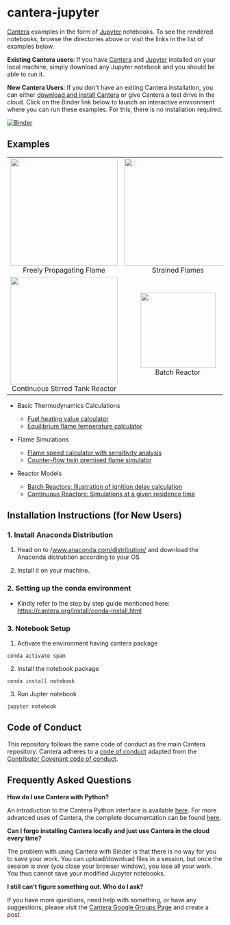 # cantera-jupyter

[Cantera](https://cantera.org) examples in the form of [Jupyter](http://jupyter.org)
notebooks. To see the rendered notebooks, browse the directories above or visit the
links in the list of examples below.

**Existing Cantera users**: If you have [Cantera](https://cantera.org) and
[Jupyter](http://jupyter.org) installed on your local machine, simply download
any Jupyter notebook and you should be able to run it.

**New Cantera Users**: If you don't have an exiting Cantera installation, you
can either
[download and install Cantera](https://cantera.org/install/index.html)
or give Cantera a test drive in the cloud. Click on the Binder link below to
launch an interactive environment where you can run these examples. For this,
there is no installation required.

[![Binder](http://mybinder.org/badge.svg)](http://mybinder.org:/repo/cantera/cantera-jupyter)

## Examples

<table align="center">

<tr align="center">
<td> <img src="flames/images/flameSpeed.png" width=250px> <br> Freely Propagating Flame  </td>
<td> <img src="flames/images/twinPremixedFlame.png" width=250px> <br> Strained Flames </td>
</tr>

<tr align="center">
<td> <img src="reactors/images/stirredReactorCartoon.png" width=250px> <br> Continuous Stirred Tank Reactor </td>
<td> <img src="reactors/images/batchReactor.png" width=175px> <br> Batch Reactor </td>
</tr>

</table>

* Basic Thermodynamics Calculations
  * [Fuel heating value calculator](https://github.com/Cantera/cantera-jupyter/blob/master/thermo/heating_value.ipynb)
  * [Equilibrium flame temperature calculator](https://github.com/Cantera/cantera-jupyter/blob/master/thermo/flame_temperature.ipynb)

* Flame Simulations
  * [Flame speed calculator with sensitivity analysis](https://github.com/Cantera/cantera-jupyter/blob/master/flames/flame_speed_with_sensitivity_analysis.ipynb)
  * [Counter-flow twin premixed flame simulator](https://github.com/Cantera/cantera-jupyter/blob/master/flames/twin_premixed_flame_axisymmetric.ipynb)

* Reactor Models
  * [Batch Reactors: Illustration of ignition delay calculation](https://github.com/Cantera/cantera-jupyter/blob/master/reactors/batch_reactor_ignition_delay_NTC.ipynb)
  * [Continuous Reactors: Simulations at a given residence time](https://github.com/Cantera/cantera-jupyter/blob/master/reactors/stirred_reactor.ipynb)


## Installation Instructions (for New Users)

### 1. Install Anaconda Distribution

1.   Head on to /www.anaconda.com/distribution/ and download the Anaconda distrubtion according to your OS

2.  Install it on your machine.

### 2. Setting up the conda environment

* Kindly refer to the step by step guide mentioned here:
  https://cantera.org/install/conda-install.html
### 3. Notebook Setup
1. Activate the environment having cantera package
```
conda activate spam
```
2. Install the notebook package
```
conda install notebook
``` 
3.  Run Jupter notebook
```
jupyter notebook
```

## Code of Conduct

This repository follows the same code of conduct as the main Cantera repository.
Cantera adheres to a [code of conduct](https://github.com/Cantera/cantera/blob/master/CODE_OF_CONDUCT.md)
adapted from the [Contributor Covenant code of conduct](https://contributor-covenant.org/).

## Frequently Asked Questions

**How do I use Cantera with Python?**

An introduction to the Cantera Python interface is available
[here](https://cantera.org/tutorials/python-tutorial.html). For more
advanced uses of Cantera, the complete documentation can be found
[here](https://cantera.org/documentation/index.html).

**Can I forgo installing Cantera locally and just use Cantera in the cloud every
time?**

The problem with using Cantera with Binder is that there is no way for you to
save your work. You can upload/download files in a session, but once the session
is over (you close your browser window), you lose all your work. You thus cannot
save your modified Jupyter notebooks.

**I still can't figure something out. Who do I ask?**

If you have more questions, need help with something, or have any suggestions,
please visit the
[Cantera Google Groups Page](https://groups.google.com/forum/#!forum/cantera-users)
and create a post.
